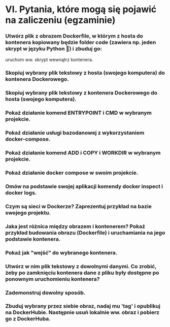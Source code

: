 # VI. Pytania, które mogą się pojawić na zaliczeniu (egzaminie)

### Utwórz plik z obrazem Dockerfile, w którym z hosta do kontenera kopiowany będzie folder code (zawiera np. jeden skrypt w języku Python 🐍) i zbuduj go:

uruchom ww. skrypt wewnątrz kontenera.

### Skopiuj wybrany plik tekstowy z hosta (swojego komputera) do kontenera Dockerowego.

### Skopiuj wybrany plik tekstowy z kontenera Dockerowego do hosta (swojego komputera).

### Pokaż działanie komend ENTRYPOINT i CMD w wybranym projekcie.

### Pokaż działanie usługi bazodanowej z wykorzystaniem docker-compose.

### Pokaż działanie komend ADD i COPY i WORKDIR w wybranym projekcie.

### Pokaż działanie docker compose w swoim projekcie.

### Omów na podstawie swojej aplikacji komendy docker inspect i docker logs.

### Czym są sieci w Dockerze? Zaprezentuj przykład na bazie swojego projektu.

### Jaka jest różnica między obrazem i kontenerem? Pokaż przykład budowania obrazu (Dockerfile) i uruchamiania na jego podstawie kontenera.

### Pokaż jak "wejść" do wybranego kontenera.

### Utwórz w nim plik tekstowy z dowolnymi danymi. Co zrobić, żeby po zamknięciu kontenera dane z pliku były dostępne po ponownym uruchomieniu kontenera?

### Zademonstruj dowolny sposób.

### Zbuduj wybrany przez siebie obraz, nadaj mu 'tag' i opublikuj na DockerHubie. Następnie usuń lokalnie ww. obraz i pobierz go z DockerHuba.

